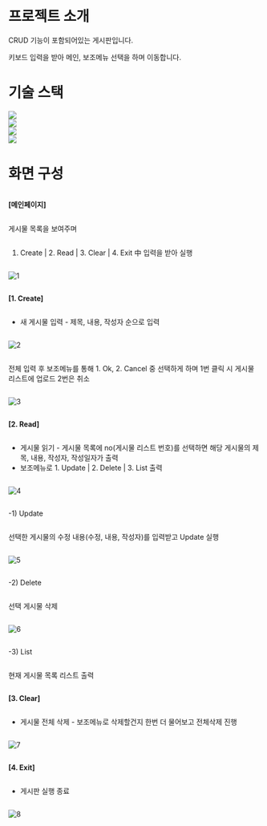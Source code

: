 # 프로젝트 소개



CRUD 기능이 포함되어있는 게시판입니다.

키보드 입력을 받아 메인, 보조메뉴 선택을 하며 이동합니다.

# 기술 스택
<div style="display:flex; flex-direction:column; align-items:flex-start;">
<img src="https://img.shields.io/badge/Java-007396?style=for-the-badge&logo=Java&logoColor=white">
<img src="https://img.shields.io/badge/MySQL-4479A1?style=for-the-badge&logo=MySQL&logoColor=white">
<img src="https://img.shields.io/badge/IntelliJIDEA-000000?style=for-the-badge&logo=IntelliJIDEA&logoColor=white">
<img src="https://img.shields.io/badge/MariaDB-003545?style=for-the-badge&logo=MariaDB&logoColor=white">





# 화면 구성



**[메인페이지]**

게시물 목록을 보여주며

1. Create | 2. Read | 3. Clear | 4. Exit 中 입력을 받아 실행
 
![1](https://github.com/jyeeeh/Project/assets/145963612/39e9a043-db1a-4dbd-bc87-fdc75888078b)

**[1. Create]**

- 새 게시물 입력 - 제목, 내용, 작성자 순으로 입력

![2](https://github.com/jyeeeh/Project/assets/145963612/4a1f98cc-130b-4a51-8175-d7c8ab1d6bc2)

전체 입력 후 보조메뉴를 통해 1. Ok, 2. Cancel 중 선택하게 하며 1번 클릭 시 게시물 리스트에 업로드 2번은 취소

![3](https://github.com/jyeeeh/Project/assets/145963612/f30bf309-255b-486a-9a74-e14fa47ca061)

**[2. Read]**

- 게시물 읽기 - 게시물 목록에 no(게시물 리스트 번호)를 선택하면 해당 게시물의 제목, 내용, 작성자, 작성일자가 출력
- 보조메뉴로 1. Update | 2. Delete | 3. List 출력

![4](https://github.com/jyeeeh/Project/assets/145963612/594c7ea6-f2fe-4594-b51c-5768e38664ba)

-1) Update 

선택한 게시물의 수정 내용(수정, 내용, 작성자)를 입력받고 Update 실행

![5](https://github.com/jyeeeh/Project/assets/145963612/dff98313-f11a-4be1-84b9-84aa5fdb8d9b)

-2) Delete 

선택 게시물 삭제

![6](https://github.com/jyeeeh/Project/assets/145963612/e56d163f-68de-4325-b94e-3c197dfc0c69)

-3) List

현재 게시물 목록 리스트 출력

**[3. Clear]**

- 게시물 전체 삭제 - 보조메뉴로 삭제할건지 한번 더 물어보고 전체삭제 진행

![7](https://github.com/jyeeeh/Project/assets/145963612/72a022fb-ef92-45a1-89d4-57b7ea9ba7fb)

**[4. Exit]**

- 게시판 실행 종료

![8](https://github.com/jyeeeh/Project/assets/145963612/87b3eaf6-a5ef-46cd-8d32-d2103954be82)
